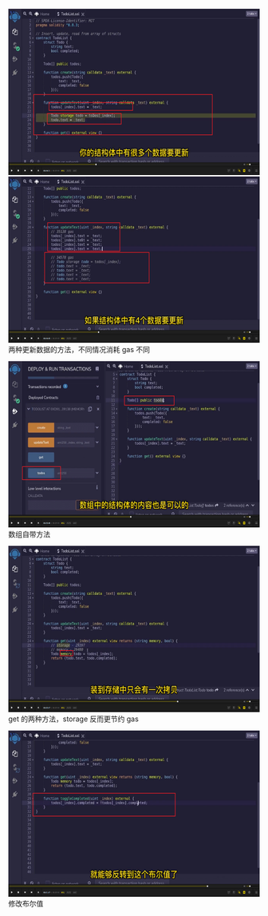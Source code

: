 <img src='./img/2022-05-28-13-48-31.png' height=333px></img>      
<img src='./img/2022-05-28-13-48-50.png' height=333px></img>      
两种更新数据的方法，不同情况消耗 gas 不同  
  
<img src='./img/2022-05-28-13-50-30.png' height=333px></img>      
数组自带方法  
  
<img src='./img/2022-05-28-13-52-20.png' height=333px></img>      
get 的两种方法，storage 反而更节约 gas  
  
<img src='./img/2022-05-28-13-53-48.png' height=333px></img>      
修改布尔值  
